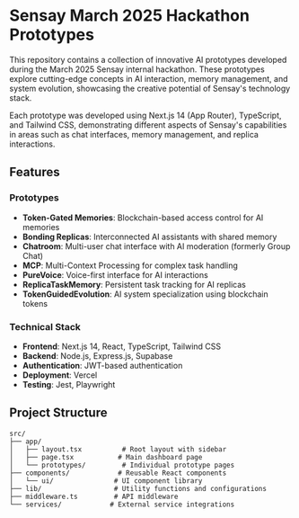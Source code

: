 # Sensay March 2025 Hackathon Prototypes

This repository contains a collection of innovative AI prototypes developed during the March 2025 Sensay internal hackathon. These prototypes explore cutting-edge concepts in AI interaction, memory management, and system evolution, showcasing the creative potential of Sensay's technology stack.

Each prototype was developed using Next.js 14 (App Router), TypeScript, and Tailwind CSS, demonstrating different aspects of Sensay's capabilities in areas such as chat interfaces, memory management, and replica interactions.

## Features

### Prototypes
- **Token-Gated Memories**: Blockchain-based access control for AI memories
- **Bonding Replicas**: Interconnected AI assistants with shared memory
- **Chatroom**: Multi-user chat interface with AI moderation (formerly Group Chat)
- **MCP**: Multi-Context Processing for complex task handling
- **PureVoice**: Voice-first interface for AI interactions
- **ReplicaTaskMemory**: Persistent task tracking for AI replicas
- **TokenGuidedEvolution**: AI system specialization using blockchain tokens

### Technical Stack
- **Frontend**: Next.js 14, React, TypeScript, Tailwind CSS
- **Backend**: Node.js, Express.js, Supabase
- **Authentication**: JWT-based authentication
- **Deployment**: Vercel
- **Testing**: Jest, Playwright

## Project Structure

```
src/
├── app/
│   ├── layout.tsx          # Root layout with sidebar
│   ├── page.tsx           # Main dashboard page
│   └── prototypes/         # Individual prototype pages
├── components/            # Reusable React components
│   └── ui/               # UI component library
├── lib/                  # Utility functions and configurations
├── middleware.ts         # API middleware
└── services/            # External service integrations
```
